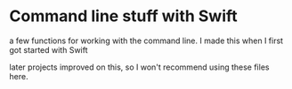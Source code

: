# Command line stuff with Swift

a few functions for working with the command line. I made this when I first got started with Swift

later projects improved on this, so I won't recommend using these files here.
